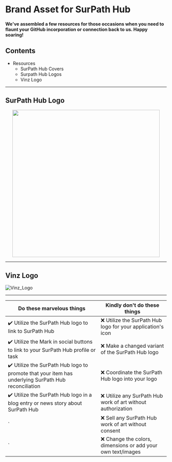 # Brand Asset for SurPath Hub
#### We've assembled a few resources for those occasions when you need to flaunt your GitHub incorporation or connection back to us. Happy soaring!


## Contents

- Resources
	- SurPath Hub Covers
	- Surpath Hub Logos
	- Vinz Logo


---
	
## SurPath Hub Logo

<p align="center">
  <img width="460" height="460" src="https://raw.githubusercontent.com/SurPathHub/brand-assets/main/Resources/SurPath%20Hub%20Logos/SPH_transparent.png">
</p>

---

## Vinz Logo
![Vinz_Logo](https://user-images.githubusercontent.com/73097560/102242602-316d5f00-3f35-11eb-8bfa-bab9ccf25ae9.png)

---
	
Do these marvelous things | Kindly don't do these things
------------------------- | ----------------------------
:heavy_check_mark: Utilize the SurPath Hub logo to link to SurPath Hub | :x: Utilize the SurPath Hub logo for your application's icon
:heavy_check_mark: Utilize the Mark in social buttons to link to your SurPath Hub profile or task | :x: Make a changed variant of the SurPath Hub  logo
:heavy_check_mark: Utilize the SurPath Hub logo to promote that your item has underlying SurPath Hub reconciliation | :x: Coordinate the SurPath Hub logo into your logo
:heavy_check_mark: Utilize the SurPath Hub logo in a blog entry or news story about SurPath Hub | :x: Utilize any SurPath Hub work of art without authorization
` | :x: Sell any SurPath Hub work of art without consent
` | :x: Change the colors, dimensions or add your own text/images
